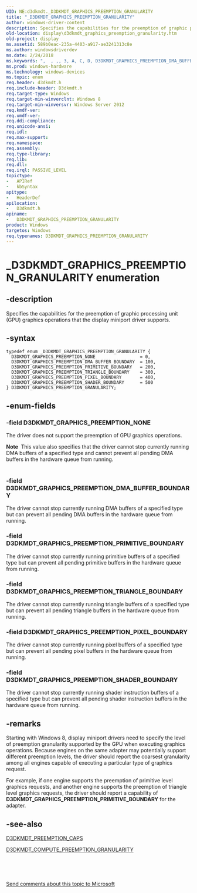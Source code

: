 ```yaml
---
UID: NE:d3dkmdt._D3DKMDT_GRAPHICS_PREEMPTION_GRANULARITY
title: "_D3DKMDT_GRAPHICS_PREEMPTION_GRANULARITY"
author: windows-driver-content
description: Specifies the capabilities for the preemption of graphic processing unit (GPU) graphics operations that the display miniport driver supports.
old-location: display\d3dkmdt_graphics_preemption_granularity.htm
old-project: display
ms.assetid: 589b0eac-235a-4403-a917-ae3241313c8e
ms.author: windowsdriverdev
ms.date: 2/24/2018
ms.keywords: ",  , ,, 3, A, C, D, D3DKMDT_GRAPHICS_PREEMPTION_DMA_BUFFER_BOUNDARY, D3DKMDT_GRAPHICS_PREEMPTION_GRANULARITY, D3DKMDT_GRAPHICS_PREEMPTION_GRANULARITY enumeration [Display Devices], D3DKMDT_GRAPHICS_PREEMPTION_NONE, D3DKMDT_GRAPHICS_PREEMPTION_PIXEL_BOUNDARY, D3DKMDT_GRAPHICS_PREEMPTION_PRIMITIVE_BOUNDARY, D3DKMDT_GRAPHICS_PREEMPTION_SHADER_BOUNDARY, D3DKMDT_GRAPHICS_PREEMPTION_TRIANGLE_BOUNDARY, E, G, H, I, K, L, M, N, O, P, R, S, T, U, Y, _, _D3DKMDT_GRAPHICS_PREEMPTION_GRANULARITY, d3dkmdt/D3DKMDT_GRAPHICS_PREEMPTION_DMA_BUFFER_BOUNDARY, d3dkmdt/D3DKMDT_GRAPHICS_PREEMPTION_GRANULARITY, d3dkmdt/D3DKMDT_GRAPHICS_PREEMPTION_NONE, d3dkmdt/D3DKMDT_GRAPHICS_PREEMPTION_PIXEL_BOUNDARY, d3dkmdt/D3DKMDT_GRAPHICS_PREEMPTION_PRIMITIVE_BOUNDARY, d3dkmdt/D3DKMDT_GRAPHICS_PREEMPTION_SHADER_BOUNDARY, d3dkmdt/D3DKMDT_GRAPHICS_PREEMPTION_TRIANGLE_BOUNDARY, display.d3dkmdt_graphics_preemption_granularity"
ms.prod: windows-hardware
ms.technology: windows-devices
ms.topic: enum
req.header: d3dkmdt.h
req.include-header: D3dkmdt.h
req.target-type: Windows
req.target-min-winverclnt: Windows 8
req.target-min-winversvr: Windows Server 2012
req.kmdf-ver: 
req.umdf-ver: 
req.ddi-compliance: 
req.unicode-ansi: 
req.idl: 
req.max-support: 
req.namespace: 
req.assembly: 
req.type-library: 
req.lib: 
req.dll: 
req.irql: PASSIVE_LEVEL
topictype:
-	APIRef
-	kbSyntax
apitype:
-	HeaderDef
apilocation:
-	D3dkmdt.h
apiname:
-	D3DKMDT_GRAPHICS_PREEMPTION_GRANULARITY
product: Windows
targetos: Windows
req.typenames: D3DKMDT_GRAPHICS_PREEMPTION_GRANULARITY
---
```


# _D3DKMDT_GRAPHICS_PREEMPTION_GRANULARITY enumeration


## -description


Specifies the capabilities for the preemption of graphic processing unit (GPU) graphics operations that the display miniport driver supports.


## -syntax


````
typedef enum _D3DKMDT_GRAPHICS_PREEMPTION_GRANULARITY { 
  D3DKMDT_GRAPHICS_PREEMPTION_NONE                 = 0,
  D3DKMDT_GRAPHICS_PREEMPTION_DMA_BUFFER_BOUNDARY  = 100,
  D3DKMDT_GRAPHICS_PREEMPTION_PRIMITIVE_BOUNDARY   = 200,
  D3DKMDT_GRAPHICS_PREEMPTION_TRIANGLE_BOUNDARY    = 300,
  D3DKMDT_GRAPHICS_PREEMPTION_PIXEL_BOUNDARY       = 400,
  D3DKMDT_GRAPHICS_PREEMPTION_SHADER_BOUNDARY      = 500
} D3DKMDT_GRAPHICS_PREEMPTION_GRANULARITY;
````


## -enum-fields




### -field D3DKMDT_GRAPHICS_PREEMPTION_NONE

The driver does not support the preemption of GPU graphics operations.

<div class="alert"><b>Note</b>  This value also specifies that the driver cannot stop currently running DMA buffers of a specified type and cannot prevent all pending DMA buffers in the hardware queue from running.</div>
<div> </div>

### -field D3DKMDT_GRAPHICS_PREEMPTION_DMA_BUFFER_BOUNDARY

The driver cannot stop currently running DMA buffers of a specified type but can prevent all pending DMA buffers in the hardware queue from running.


### -field D3DKMDT_GRAPHICS_PREEMPTION_PRIMITIVE_BOUNDARY

The driver cannot stop currently running primitive buffers of a specified type but can prevent all pending primitive buffers in the hardware queue from running.


### -field D3DKMDT_GRAPHICS_PREEMPTION_TRIANGLE_BOUNDARY

The driver cannot stop currently running triangle buffers of a specified type but can prevent all pending triangle buffers in the hardware queue from running.


### -field D3DKMDT_GRAPHICS_PREEMPTION_PIXEL_BOUNDARY

The driver cannot stop currently running pixel buffers of a specified type but can prevent all pending pixel buffers in the hardware queue from running.


### -field D3DKMDT_GRAPHICS_PREEMPTION_SHADER_BOUNDARY

The driver cannot stop currently running shader instruction buffers of a specified type but can prevent all pending shader instruction buffers in the hardware queue from running.


## -remarks



Starting with Windows 8, display miniport drivers need to specify the level of preemption granularity supported by the GPU when executing graphics operations. Because engines on the same adapter may potentially support different preemption levels, the driver should report the coarsest granularity among all engines capable of executing a particular type of graphics request.

For example, if one engine supports the preemption of primitive level graphics requests, and another engine supports the preemption of triangle level graphics requests, the driver should report a capability of <b>D3DKMDT_GRAPHICS_PREEMPTION_PRIMITIVE_BOUNDARY</b> for the  adapter.




## -see-also

<a href="..\d3dkmdt\ns-d3dkmdt-_d3dkmdt_preemption_caps.md">D3DKMDT_PREEMPTION_CAPS</a>



<a href="..\d3dkmdt\ne-d3dkmdt-_d3dkmdt_compute_preemption_granularity.md">D3DKMDT_COMPUTE_PREEMPTION_GRANULARITY</a>



 

 

<a href="mailto:wsddocfb@microsoft.com?subject=Documentation%20feedback [display\display]:%20D3DKMDT_GRAPHICS_PREEMPTION_GRANULARITY enumeration%20 RELEASE:%20(2/24/2018)&amp;body=%0A%0APRIVACY STATEMENT%0A%0AWe use your feedback to improve the documentation. We don't use your email address for any other purpose, and we'll remove your email address from our system after the issue that you're reporting is fixed. While we're working to fix this issue, we might send you an email message to ask for more info. Later, we might also send you an email message to let you know that we've addressed your feedback.%0A%0AFor more info about Microsoft's privacy policy, see http://privacy.microsoft.com/en-us/default.aspx." title="Send comments about this topic to Microsoft">Send comments about this topic to Microsoft</a>

